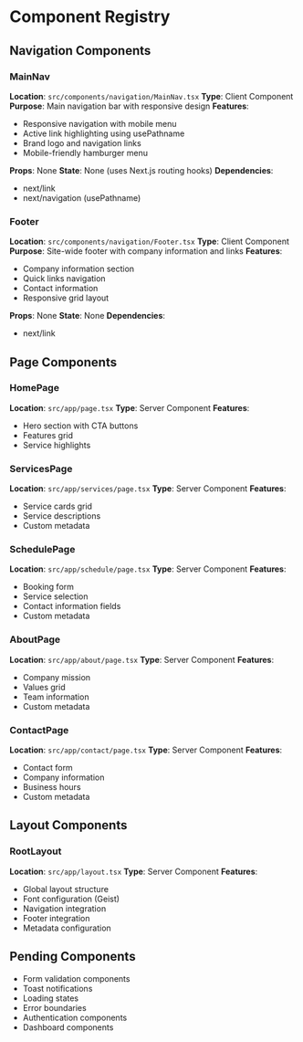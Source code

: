 # Component Registry

## Navigation Components

### MainNav
**Location**: `src/components/navigation/MainNav.tsx`
**Type**: Client Component
**Purpose**: Main navigation bar with responsive design
**Features**:
- Responsive navigation with mobile menu
- Active link highlighting using usePathname
- Brand logo and navigation links
- Mobile-friendly hamburger menu

**Props**: None
**State**: None (uses Next.js routing hooks)
**Dependencies**:
- next/link
- next/navigation (usePathname)

### Footer
**Location**: `src/components/navigation/Footer.tsx`
**Type**: Client Component
**Purpose**: Site-wide footer with company information and links
**Features**:
- Company information section
- Quick links navigation
- Contact information
- Responsive grid layout

**Props**: None
**State**: None
**Dependencies**:
- next/link

## Page Components

### HomePage
**Location**: `src/app/page.tsx`
**Type**: Server Component
**Features**:
- Hero section with CTA buttons
- Features grid
- Service highlights

### ServicesPage
**Location**: `src/app/services/page.tsx`
**Type**: Server Component
**Features**:
- Service cards grid
- Service descriptions
- Custom metadata

### SchedulePage
**Location**: `src/app/schedule/page.tsx`
**Type**: Server Component
**Features**:
- Booking form
- Service selection
- Contact information fields
- Custom metadata

### AboutPage
**Location**: `src/app/about/page.tsx`
**Type**: Server Component
**Features**:
- Company mission
- Values grid
- Team information
- Custom metadata

### ContactPage
**Location**: `src/app/contact/page.tsx`
**Type**: Server Component
**Features**:
- Contact form
- Company information
- Business hours
- Custom metadata

## Layout Components

### RootLayout
**Location**: `src/app/layout.tsx`
**Type**: Server Component
**Features**:
- Global layout structure
- Font configuration (Geist)
- Navigation integration
- Footer integration
- Metadata configuration

## Pending Components
- Form validation components
- Toast notifications
- Loading states
- Error boundaries
- Authentication components
- Dashboard components